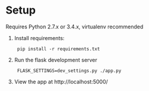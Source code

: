Setup
=====

Requires Python 2.7.x or 3.4.x, virtualenv recommended

1. Install requirements:

        pip install -r requirements.txt

2. Run the flask development server

        FLASK_SETTINGS=dev_settings.py ./app.py

3. View the app at http://localhost:5000/
